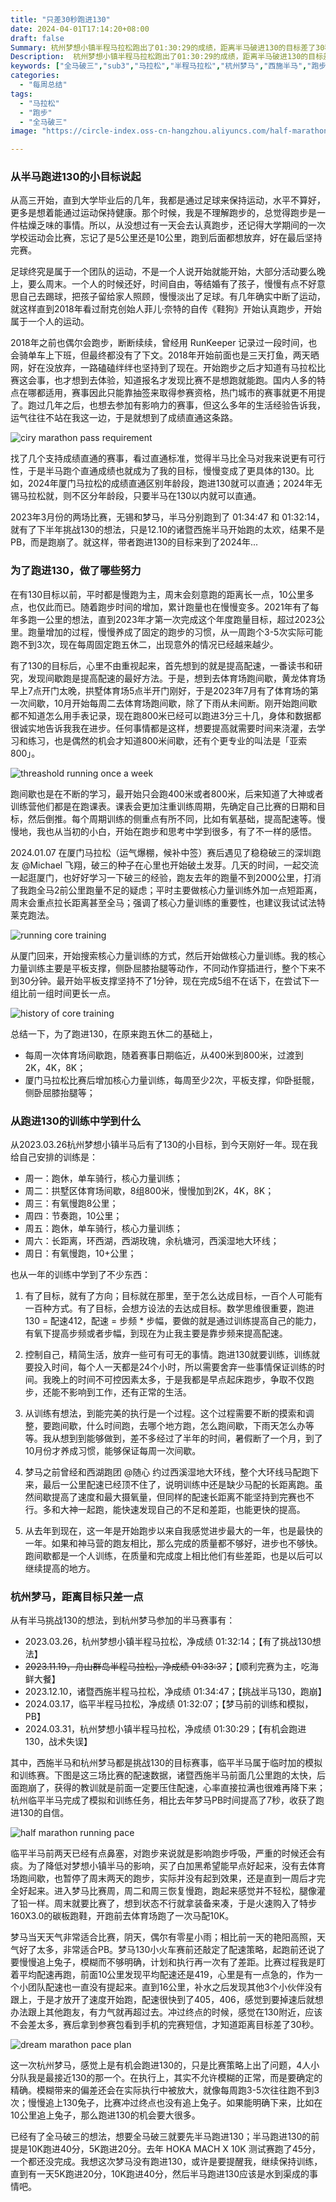```yaml
---
title: "只差30秒跑进130"
date: 2024-04-01T17:14:20+08:00
draft: false
Summary: 杭州梦想小镇半程马拉松跑出了01:30:29的成绩，距离半马破进130的目标差了30秒。从去年杭州梦马完赛有了挑战130的想法，一年过去，这个目标经过两次尝试依然没有实现，但这一次已经离目标很近很近。这一年也是我进度和提高最快的一年，从中学到很多东西，也思考了很多东西。心中有目标，一直在路上。
Description:  杭州梦想小镇半程马拉松跑出了01:30:29的成绩，距离半马破进130的目标差了30秒。从去年杭州梦马完赛有了挑战130的想法，一年过去，这个目标经过两次尝试依然没有实现，但这一次已经离目标很近很近。这一年也是我进度和提高最快的一年，从中学到很多东西，也思考了很多东西。心中有目标，一直在路上。
keywords: ["全马破三","sub3","马拉松","半程马拉松","杭州梦马","西施半马","跑步训练","小目标"]
categories:
  - "每周总结"
tags:
  - "马拉松"
  - "跑步"
  - "全马破三"
image: "https://circle-index.oss-cn-hangzhou.aliyuncs.com/half-marathon-sub130.png"

---
```


### 从半马跑进130的小目标说起

从高三开始，直到大学毕业后的几年，我都是通过足球来保持运动，水平不算好，更多是想着能通过运动保持健康。那个时候，我是不理解跑步的，总觉得跑步是一件枯燥乏味的事情。所以，从没想过有一天会去认真跑步，还记得大学期间的一次学校运动会比赛，忘记了是5公里还是10公里，跑到后面都想放弃，好在最后坚持完赛。

足球终究是属于一个团队的运动，不是一个人说开始就能开始，大部分活动要么晚上，要么周末。一个人的时候还好，时间自由，等结婚有了孩子，慢慢有点不好意思自己去踢球，把孩子留给家人照顾，慢慢淡出了足球。有几年确实中断了运动，就这样直到2018年看过耐克创始人菲儿·奈特的自传《鞋狗》开始认真跑步，开始属于一个人的运动。

2018年之前也偶尔会跑步，断断续续，曾经用 RunKeeper 记录过一段时间，也会骑单车上下班，但最终都没有了下文。2018年开始前面也是三天打鱼，两天晒网，好在没放弃，一路磕磕绊绊也坚持到了现在。开始跑步之后才知道有马拉松比赛这会事，也才想到去体验，知道报名才发现比赛不是想跑就能跑。国内人多的特点在哪都适用，赛事因此只能靠抽签来取得参赛资格，热门城市的赛事就更不用提了。跑过几年之后，也想去参加有影响力的赛事，但这么多年的生活经验告诉我，运气往往不站在我这一边，于是就想到了成绩直通这条路。

![ciry marathon pass requirement](https://circle-index.oss-cn-hangzhou.aliyuncs.com/city-marathon-pass-requirement.png)

找了几个支持成绩直通的赛事，看过直通标准，觉得半马比全马对我来说更有可行性，于是半马跑个直通成绩也就成为了我的目标，慢慢变成了更具体的130。比如，2024年厦门马拉松的成绩直通区别年龄段，跑进130就可以直通；2024年无锡马拉松就，则不区分年龄段，只要半马在130以内就可以直通。

2023年3月份的两场比赛，无锡和梦马，半马分别跑到了 01:34:47 和 01:32:14，就有了下半年挑战130的想法，只是12.10的诸暨西施半马开始跑的太欢，结果不是PB，而是跑崩了。就这样，带者跑进130的目标来到了2024年...

### 为了跑进130，做了哪些努力

在有130目标以前，平时都是慢跑为主，周末会刻意跑的距离长一点，10公里多点，也仅此而已。随着跑步时间的增加，累计跑量也在慢慢变多。2021年有了每年多跑一公里的想法，直到2023年才第一次完成这个年度跑量目标，超过2023公里。跑量增加的过程，慢慢养成了固定的跑步的习惯，从一周跑个3-5次实际可能跑不到3次，现在每周固定跑五休二，出现意外的情况已经越来越少。

有了130的目标后，心里不由重视起来，首先想到的就是提高配速，一番读书和研究，发现间歇跑是提高配速的最好方法。于是，想到去体育场跑间歇，黄龙体育场早上7点开门太晚，拱墅体育场5点半开门刚好，于是2023年7月有了体育场的第一次间歇，10月开始每周二去体育场跑间歇，除了下雨从未间断。刚开始跑间歇都不知道怎么用手表记录，现在跑800米已经可以跑进3分三十几，身体和数据都很诚实地告诉我我在进步。任何事情都是这样，想要提高就需要时间来浇灌，去学习和练习，也是偶然的机会才知道800米间歇，还有个更专业的叫法是「亚索800」。

![threashold running once a week](https://circle-index.oss-cn-hangzhou.aliyuncs.com/running-threshhold-once-a-week.png)

跑间歇也是在不断的学习，最开始只会跑400米或者800米，后来知道了大神或者训练营他们都是在跑课表。课表会更加注重训练周期，先确定自己比赛的日期和目标，然后倒推。每个周期训练的侧重点有所不同，比如有氧基础，提高配速等。慢慢地，我也从当初的小白，开始在跑步和思考中学到很多，有了不一样的感悟。

2024.01.07 在厦门马拉松（运气爆棚，候补中签）赛后遇见了稳稳破三的深圳跑友 @Michael 飞翔，破三的种子在心里也开始破土发芽。几天的时间，一起交流一起逛厦门，也好好学习一下破三的经验，跑友去年的跑量不到2000公里，打消了我跑全马2前公里跑量不足的疑虑；平时主要做核心力量训练外加一点短距离，周末会重点拉长距离甚至全马；强调了核心力量训练的重要性，也建议我试试法特莱克跑法。

![running core training](https://circle-index.oss-cn-hangzhou.aliyuncs.com/running-core-training-way.png)

从厦门回来，开始搜索核心力量训练的方式，然后开始做核心力量训练。我的核心力量训练主要是平板支撑，侧卧屈膝抬腿等动作，不同动作穿插进行，整个下来不到30分钟。最开始平板支撑坚持不了1分钟，现在完成5组不在话下，在尝试下一组比前一组时间更长一点。

![history of core training](https://circle-index.oss-cn-hangzhou.aliyuncs.com/history-of-core-training-and-time.png)

总结一下，为了跑进130，在原来跑五休二的基础上，

- 每周一次体育场间歇跑，随着赛事日期临近，从400米到800米，过渡到 2K，4K，8K；
- 厦门马拉松比赛后增加核心力量训练，每周至少2次，平板支撑，仰卧挺髋，侧卧屈膝抬腿等；

### 从跑进130的训练中学到什么

从2023.03.26杭州梦想小镇半马后有了130的小目标，到今天刚好一年。现在我给自己安排的训练是：

- 周一：跑休，单车骑行，核心力量训练；
- 周二：拱墅区体育场间歇，8组800米，慢慢加到2K，4K，8K；
- 周三：有氧慢跑8公里；
- 周四：节奏跑，10公里；
- 周五：跑休，单车骑行，核心力量训练；
- 周六：长距离，环西湖，西湖玫瑰，余杭塘河，西溪湿地大环线；
- 周日：有氧慢跑，10+公里；

也从一年的训练中学到了不少东西：

1. 有了目标，就有了方向；目标就在那里，至于怎么达成目标，一百个人可能有一百种方式。有了目标，会想方设法的去达成目标。数学思维很重要，跑进130 = 配速412，配速 = 步频 * 步幅，要做的就是通过训练提高自己的能力，有氧下提高步频或者步幅，到现在为止我主要是靠步频来提高配速。

2. 控制自己，精简生活，放弃一些可有可无的事情。跑进130就要训练，训练就要投入时间，每个人一天都是24个小时，所以需要舍弃一些事情保证训练的时间。我晚上的时间不可控因素太多，于是我都是早点起床跑步，争取不仅跑步，还能不影响到工作，还有正常的生活。

3. 从训练有想法，到能完美的执行是一个过程。这个过程需要不断的摸索和调整，要跑间歇，什么时间跑，去哪个地方跑，怎么跑间歇，下雨天怎么办等等。我从想到到能够做到，差不多经过了半年的时间，暑假断了一个月，到了10月份才养成习惯，能够保证每周一次间歇。

4. 梦马之前曾经和西湖跑团 @随心 约过西溪湿地大环线，整个大环线马配跑下来，最后一公里配速已经顶不住了，说明训练中还是缺少马配的长距离跑。虽然间歇提高了速度和最大摄氧量，但同样的配速长距离不能坚持到完赛也不行。多和大神一起跑，能快速发现自己的不足和差距，也能更快的提高。

5. 从去年到现在，这一年是开始跑步以来自我感觉进步最大的一年，也是最快的一年。如果和神马营的跑友相比，那么完成的质量都不够好，进步也不够快。跑间歇都是一个人训练，在质量和完成度上相比他们有些差距，也是以后可以继续提高的地方。

### 杭州梦马，距离目标只差一点

从有半马挑战130的想法，到杭州梦马参加的半马赛事有：

- 2023.03.26，杭州梦想小镇半程马拉松，净成绩 01:32:14；【有了挑战130想法】
- ~~2023.11.19，舟山群岛半程马拉松，净成绩 01:33:37~~；【顺利完赛为主，吃海鲜大餐】
- 2023.12.10，诸暨西施半程马拉松，净成绩 01:34:47；【挑战半马130，跑崩】
- 2024.03.17，临平半程马拉松，净成绩 01:32:07；【梦马前的训练和模拟，PB】
- 2024.03.31，杭州梦想小镇半程马拉松，净成绩 01:30:29；【有机会跑进130，战术失误】

其中，西施半马和杭州梦马都是挑战130的目标赛事，临平半马属于临时加的模拟和训练赛。下图是这三场比赛的配速数据，诸暨西施半马前面几公里跑的太快，后面跑崩了，获得的教训就是前面一定要压住配速，心率直接拉满也很难再降下来；杭州临平半马完成了模拟和训练任务，相比去年梦马PB时间提高了7秒，收获了跑进130的自信。

![half marathon running pace](https://circle-index.oss-cn-hangzhou.aliyuncs.com/half-marathon-pace-records.png)

临平半马前两天已经有点鼻塞，对跑步来说就是影响跑步呼吸，严重的时候还会有痰。为了降低对梦想小镇半马的影响，买了白加黑希望能早点好起来，没有去体育场跑间歇，也暂停了周末两天的跑步，实际并没有起到效果，还是直到一周后才完全好起来。进入梦马比赛周，周二和周三恢复慢跑，跑起来感觉并不轻松，腿像灌了铅一样。周末就要比赛了，想到状态不行就拿装备来凑，于是火速购入了特步160X3.0的碳板跑鞋，开跑前去体育场跑了一次马配10K。

梦马当天天气非常适合比赛，阴天，偶尔有零星小雨；相比前一天的艳阳高照，天气好了太多，非常适合PB。梦马130小火车赛前还敲定了配速策略，起跑前还说了要慢慢追上兔子，模糊而不够明确，计划和执行再一次有了差距。比赛过程我是盯着平均配速再跑，前面10公里发现平均配速还是419，心里是有一点急的，作为一个小团队配速也一直没有提起来。直到16公里，补水之后发现其他3个小伙伴没有跟上，于是才放开了速度开始跑，配速很快到了405，406，感觉到要掉速后就想办法跟上其他跑友，有力气就再超过去。冲过终点的时候，感觉在130附近，应该不会差太多，赛后拿到参赛包看到手机的完赛短信，才知道距离目标差了30秒。

![dream marathon pace plan](https://circle-index.oss-cn-hangzhou.aliyuncs.com/dream-marathon-pace-plan.png)

这一次杭州梦马，感觉上是有机会跑进130的，只是比赛策略上出了问题，4人小分队我是最接近130的那一个。在执行上，其实不允许模糊的正常，而是要确定的精确。模糊带来的偏差还会在实际执行中被放大，就像每周跑3-5次往往跑不到3次；慢慢追上130兔子，比赛冲过终点也没有追上兔子。如果能明确下来，比如在10公里追上兔子，那么跑进130的机会要大很多。

已经有了全马破三的想法，想要全马破三就要先半马跑进130；半马跑进130的前提是10K跑进40分，5K跑进20分。去年 HOKA MACH X 10K 测试赛跑了45分，一个都还没完成。我想这次梦马没有跑进130，或许是要提醒我，继续保持训练，直到有一天5K跑进20分，10K跑进40分，然后半马跑进130应该是水到渠成的事情吧。
